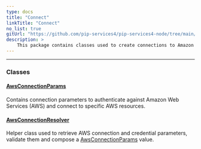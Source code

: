 ```yaml
---
type: docs
title: "Connect"
linkTitle: "Connect"
no_list: true
gitUrl: "https://github.com/pip-services4/pip-services4-node/tree/main/pip-services4-aws-node"
description: >
    This package contains classes used to create connections to Amazon Web Services (AWS).
---
```

---

<div class="module-body"> 

### Classes

#### [AwsConnectionParams](aws_connection_params)
Contains connection parameters to authenticate against Amazon Web Services (AWS) and connect to specific AWS resources.

#### [AwsConnectionResolver](aws_connection_resolver)
Helper class used to retrieve AWS connection and credential parameters, validate them and compose a [AwsConnectionParams](../connect/aws_connection_params/) value.

</div>
